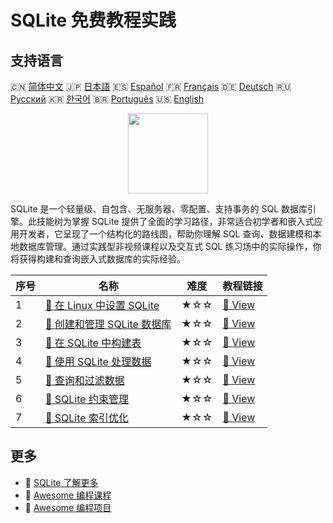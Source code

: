 # SQLite 免费教程实践

## 支持语言

🇨🇳 [简体中文](README_zh.md) 🇯🇵 [日本語](README_ja.md) 🇪🇸 [Español](README_es.md) 🇫🇷 [Français](README_fr.md) 🇩🇪 [Deutsch](README_de.md) 🇷🇺 [Русский](README_ru.md) 🇰🇷 [한국어](README_ko.md) 🇧🇷 [Português](README_pt.md) 🇺🇸 [English](README.md) 

<div align="center">
<img width="128px" src="https://file.labex.io/path/yNOqpRQSmPL4.png">
</div>

SQLite 是一个轻量级、自包含、无服务器、零配置、支持事务的 SQL 数据库引擎。此技能树为掌握 SQLite 提供了全面的学习路径，非常适合初学者和嵌入式应用开发者，它呈现了一个结构化的路线图，帮助你理解 SQL 查询、数据建模和本地数据库管理。通过实践型非视频课程以及交互式 SQL 练习场中的实际操作，你将获得构建和查询嵌入式数据库的实际经验。

|   序号 | 名称                                                                                                              | 难度   | 教程链接                                                                                      |
|--------|-------------------------------------------------------------------------------------------------------------------|--------|-----------------------------------------------------------------------------------------------|
|      1 | [📖 在 Linux 中设置 SQLite](https://labex.io/zh/tutorials/sqlite-setting-up-sqlite-in-linux-552335)               | ★☆☆    | [🔗 View](https://labex.io/zh/tutorials/sqlite-setting-up-sqlite-in-linux-552335)             |
|      2 | [📖 创建和管理 SQLite 数据库](https://labex.io/zh/tutorials/sqlite-creating-and-managing-sqlite-databases-552337) | ★☆☆    | [🔗 View](https://labex.io/zh/tutorials/sqlite-creating-and-managing-sqlite-databases-552337) |
|      3 | [📖 在 SQLite 中构建表](https://labex.io/zh/tutorials/sqlite-building-tables-in-sqlite-552336)                    | ★☆☆    | [🔗 View](https://labex.io/zh/tutorials/sqlite-building-tables-in-sqlite-552336)              |
|      4 | [📖 使用 SQLite 处理数据](https://labex.io/zh/tutorials/sqlite-working-with-data-in-sqlite-552340)                | ★☆☆    | [🔗 View](https://labex.io/zh/tutorials/sqlite-working-with-data-in-sqlite-552340)            |
|      5 | [📖 查询和过滤数据](https://labex.io/zh/tutorials/sqlite-querying-and-filtering-data-552338)                      | ★☆☆    | [🔗 View](https://labex.io/zh/tutorials/sqlite-querying-and-filtering-data-552338)            |
|      6 | [📖 SQLite 约束管理](https://labex.io/zh/tutorials/sqlite-sqlite-constraint-management-552545)                    | ★☆☆    | [🔗 View](https://labex.io/zh/tutorials/sqlite-sqlite-constraint-management-552545)           |
|      7 | [📖 SQLite 索引优化](https://labex.io/zh/tutorials/sqlite-sqlite-index-optimization-552552)                       | ★☆☆    | [🔗 View](https://labex.io/zh/tutorials/sqlite-sqlite-index-optimization-552552)              |

## 更多

- 🔗 [SQLite 了解更多](https://labex.io/zh/skilltrees/sqlite)
- 🔗 [Awesome 编程课程](https://github.com/labex-labs/awesome-programming-courses)
- 🔗 [Awesome 编程项目](https://github.com/labex-labs/awesome-programming-projects)

